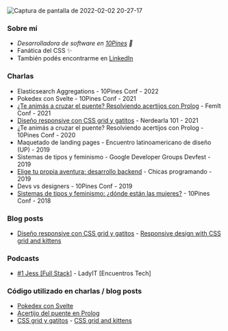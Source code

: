 ![Captura de pantalla de 2022-02-02 20-27-17](https://user-images.githubusercontent.com/7197057/152254899-487dad7e-2ce8-4465-b806-3b85a18e356b.png)

### Sobre mí
 - _Desarrolladora de software en [10Pines](https://10pines.com/) 🌲_
 - Fanática del CSS ✨
 - También podés encontrarme en [LinkedIn](https://www.linkedin.com/in/jessica-saavedra-valenzuela/)

### Charlas
- Elasticsearch Aggregations - 10Pines Conf - 2022
- Pokedex con Svelte - 10Pines Conf - 2021
- [¿Te animás a cruzar el puente? Resolviendo acertijos con Prolog](https://www.youtube.com/watch?v=YqqgvVaovLE) - FemIt Conf - 2021
- [Diseño responsive con CSS grid y gatitos](https://www.youtube.com/watch?v=fKGgdO9JQwM) - Nerdearla 101 - 2021
- ¿Te animás a cruzar el puente? Resolviendo acertijos con Prolog - 10Pines Conf - 2020
- Maquetado de landing pages - Encuentro latinoamericano de diseño (UP) - 2019
- Sistemas de tipos y feminismo - Google Developer Groups Devfest - 2019
- [Elige tu propia aventura: desarrollo backend](https://www.youtube.com/watch?v=HeIhNAiGCSU) - Chicas programando - 2019
- Devs vs designers - 10Pines Conf - 2019
- [Sistemas de tipos y feminismo: ¿dónde están las mujeres?](https://www.youtube.com/watch?v=W0LuygbrmhM) - 10Pines Conf - 2018

### Blog posts
- [Diseño responsive con CSS grid y gatitos](https://blog.10pines.com/2020/06/08/diseno-responsive-con-css-grid-y-gatitos/) - [Responsive design with CSS grid and kittens](https://blog.10pines.com/2022/01/26/responsive-design-with-css-grid-and-kittens/)

### Podcasts
- [#1 Jess [Full Stack]](https://open.spotify.com/episode/5tWfJoW6zOA6qCO3u3bWoW?si=df26ec8975f44eb1) - LadyIT [Encuentros Tech]

### Código utilizado en charlas / blog posts
- [Pokedex con Svelte](https://github.com/JessSaavedra/pokedex-svelte)
- [Acertijo del puente en Prolog](https://github.com/JessSaavedra/puente-prolog)
- [CSS grid y gatitos](https://github.com/JessSaavedra/grillas-y-gatitos) - [CSS grid and kittens](https://github.com/JessSaavedra/grids-and-kittens)
